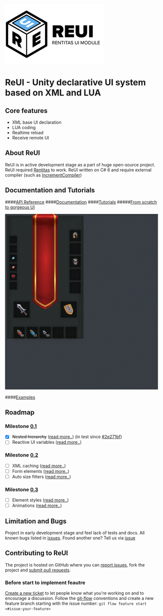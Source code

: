 ![alt text](https://raw.githubusercontent.com/alerdenisov/ReUI/master/Resources/reui-logo-200.png "ReUI Rentitas module for UI")
# ReUI - Unity declarative UI system based on XML and LUA

## Core features
- XML base UI declaration
- LUA coding
- Realtime reload
- Receive remote UI

## About ReUI
ReUI is in active development stage as a part of huge open-source project. ReUI required [Rentitas](https://github.com/alerdenisov/Rentitas) to work. ReUI written on C# 6 and require external compiler (such as [IncrementCompiler](https://github.com/SaladLab/Unity3D.IncrementalCompiler))

## Documentation and Tutorials
####[API Reference](https://github.com/alerdenisov/ReUI/wiki)
####[Documentation](https://github.com/alerdenisov/ReUI/wiki)
####[Tutorials](https://github.com/alerdenisov/ReUI/wiki)
#####[From scratch to gorgeous UI](https://github.com/alerdenisov/ReUI/wiki/Install-ReUI-and-first-steps)

![](https://raw.githubusercontent.com/alerdenisov/ReUI/master/Resources/wiki-14a.gif)

####[Examples](https://github.com/alerdenisov/ReUI/wiki)

## Roadmap
### Milestone [0.1](https://github.com/alerdenisov/ReUI/milestone/1)
- [x] ~~Nested hierarchy~~ ([read more..](https://github.com/alerdenisov/ReUI/issues/6)) (in test since [#2e271bf](https://github.com/alerdenisov/ReUI/tree/2e271bfbd4abac4f91c9c11bfbffb3be151786ec))
- [ ] Reactive UI variables ([read more..](https://github.com/alerdenisov/ReUI/issues/4))

### Milestone [0.2](https://github.com/alerdenisov/ReUI/milestone/2)
- [ ] XML caching ([read more..](https://github.com/alerdenisov/ReUI/issues/1))
- [ ] Form elements ([read more..](https://github.com/alerdenisov/ReUI/issues/7))
- [ ] Auto size fitters ([read more..](https://github.com/alerdenisov/ReUI/issues/5))

### Milestone [0.3](https://github.com/alerdenisov/ReUI/milestone/3)
- [ ] Element styles ([read more..](https://github.com/alerdenisov/ReUI/issues/3))
- [ ] Animations ([read more..](https://github.com/alerdenisov/ReUI/issues/2))

## Limitation and Bugs
Project in early development stage and feel lack of tests and docs. All known bugs listed in [issues](https://github.com/alerdenisov/ReUI/labels/bug). Found another one? Tell us via [issue](https://github.com/alerdenisov/ReUI/issues/new)

## Contributing to ReUI
The project is hosted on GitHub where you can [report issues](https://github.com/alerdenisov/ReUI/issues), fork the project and [submit pull requests](https://github.com/alerdenisov/ReUI/pulls).

### Before start to implement feautre
[Create a new ticket](https://github.com/alerdenisov/ReUI/issues/new) to let people know what you're working on and to encourage a discussion. Follow the [git-flow](https://github.com/nvie/gitflow) conventions and create a new feature branch starting with the issue number: `git flow feature start <#issue-your-feature>`